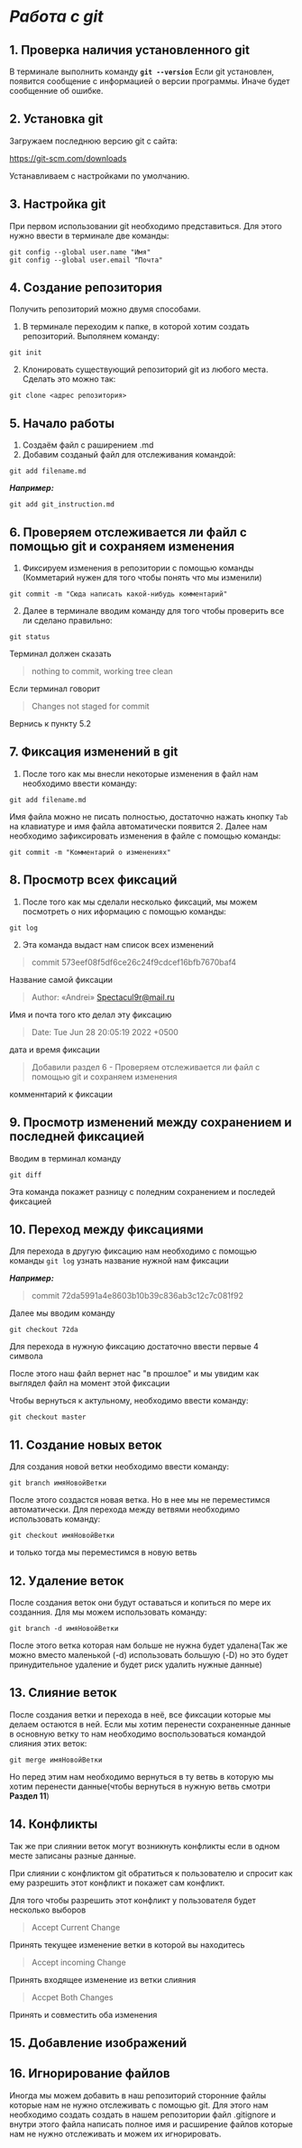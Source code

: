 # **_Работа с git_**
## 1. **Проверка наличия установленного git**
В терминале выполнить команду **`git --version`**
Если git установлен, появится сообщение с информацией о версии программы. Иначе будет сообщенние об ошибке.

## 2. **Установка git**
Загружаем последнюю версию git с сайта:

https://git-scm.com/downloads

Устанавливаем с настройками по умолчанию.

## 3. **Настройка git**
При первом использовании git необходимо представиться. Для этого нужно ввести в терминале две команды:
```
git config --global user.name "Имя"
git config --global user.email "Почта"
```

## 4. **Создание репозитория**
Получить репозиторий можно двумя способами.
1. В терминале переходим к папке, в которой хотим создать репозиторий. Выполянем команду:
```
git init
```
2. Клонировать существующий репозиторий git из любого места. Сделать это можно так:
```
git clone <адрес репозитория>
```

## 5. **Начало работы**
1. Создаём файл с раширением .md
2. Добавим созданый файл для отслеживания командой:
```
git add filename.md
```
**_Например:_**
```
git add git_instruction.md
```
## 6. **Проверяем отслеживается ли файл с помощью git и сохраняем изменения**
1. Фиксируем изменения в репозитории с помощью команды (Комметарий нужен для того чтобы понять что мы изменили)
```
git commit -m "Сюда написать какой-нибудь комментарий"
```
2. Далее в терминале вводим команду для того чтобы проверить все ли сделано правильно:
```
git status
```
Терминал должен сказать 
> nothing to commit, working tree clean

Если терминал говорит
>Changes not staged for commit

Вернись к пункту 5.2

## 7. **Фиксация изменений в git**
1. После того как мы внесли некоторые изменения в файл нам необходимо ввести команду:
```
git add filename.md
```
Имя файла можно не писать полностью, достаточно нажать кнопку `Tab` на клавиатуре и имя файла автоматически появится
2. Далее нам необходимо зафиксировать изменения в файле с помощью команды:
```
git commit -m "Комментарий о изменениях"
```

## 8. **Просмотр всех фиксаций**
1. После того как мы сделали несколько фиксаций, мы можем посмотреть о них иформацию с помощью команды:
```
git log
```
2. Эта команда выдаст нам список всех изменений

>commit 573eef08f5df6ce26c24f9cdcef16bfb7670baf4

Название самой фиксации

>Author: «Andrei» <Spectacul9r@mail.ru>

Имя и почта того кто делал эту фиксацию

>Date:   Tue Jun 28 20:05:19 2022 +0500

дата и время фиксации

>Добавили раздел 6 - Проверяем отслеживается ли файл с помощью git и сохраняем изменения

комменнтарий к фиксации

## 9. **Просмотр изменений между сохранением и последней фиксацией**
Вводим в терминал команду 
```
git diff
```
Эта команда покажет разницу с поледним сохранением и последей фиксацией

## 10. **Переход между фиксациями**
Для перехода в другую фиксацию нам необходимо с помощью команды `git log` узнать название нужной нам фиксации

**_Например:_**
>commit 72da5991a4e8603b10b39c836ab3c12c7c081f92

Далее мы вводим команду
```
git checkout 72da
```
Для перехода в нужную фиксацию достаточно ввести первые 4 символа

После этого наш файл вернет нас "в прошлое" и мы увидим как выглядел файл на момент этой фиксации

Чтобы вернуться к актульному, необходимо ввести команду:
```
git checkout master
```
## 11. Создание новых веток
Для создания новой ветки необходимо ввести команду:
```
git branch имяНовойВетки
```
После этого создастся новая ветка. Но в нее мы не переместимся автоматически. Для перехода между ветвями необходимо использовать команду:
```
git checkout имяНовойВетки
```
и только тогда мы переместимся в новую ветвь

## 12. Удаление веток
После создания веток они будут оставаться и копиться по мере их созданния.
Для мы можем использовать команду:
```
git branch -d имяНовойВетки
```
После этого ветка которая нам больше не нужна будет удалена(Так же можно вместо маленькой (-d) использовать большую (-D) но это будет принудительное удаление и будет риск удалить нужные данные)

## 13. Слияние веток
После создания ветки и перехода в неё, все фиксации которые мы делаем остаются в ней. Если мы хотим перенести сохраненные данные в основную ветку то нам необходимо воспользоваться командой слияния этих веток:
```
git merge имяНовойВетки
```
Но перед этим нам необходимо вернуться в ту ветвь в которую мы хотим перенести данные(чтобы вернуться в нужную ветвь смотри **Раздел 11**)

## 14. Конфликты
Так же при слиянии веток могут возникнуть конфликты если в одном месте записаны разные данные.

При слиянии с конфликтом git обратиться к пользователю и спросит как ему разрешить этот конфликт и покажет сам конфликт.

Для того чтобы разрешить этот конфликт у пользователя будет несколько выборов
>Accept Current Change

Принять текущее изменение ветки в которой вы находитесь

>Accept incoming Change

Принять входящее изменение из ветки слияния

>Accpet Both Changes

Принять и совместить оба изменения

## 15. Добавление изображений

## 16. Игнорирование файлов
Иногда мы можем добавить в наш репозиторий сторонние файлы которые нам не нужно отслеживать с помощью git.
Для этого нам необходимо создать создать в нашем репозитории файл .gitignore и внутри этого файла написать полное имя и расширение файлов которые нам не нужно отслеживать и можем их игнорировать.